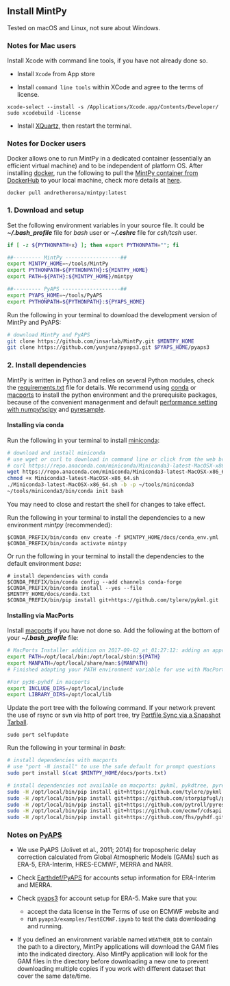 ## Install MintPy

Tested on macOS and Linux, not sure about Windows.

### Notes for Mac users ###

Install Xcode with command line tools, if you have not already done so.

+ Install `Xcode` from App store

+ Install `command line tools` within XCode and agree to the terms of license.

```
xcode-select --install -s /Applications/Xcode.app/Contents/Developer/
sudo xcodebuild -license
```

+ Install [XQuartz](https://www.xquartz.org), then restart the terminal.

### Notes for Docker users ###

Docker allows one to run MintPy in a dedicated container (essentially an efficient virtual machine) and to be independent of platform OS. After installing [docker](https://docs.docker.com/install/), run the following to pull the [MintPy container from DockerHub](https://hub.docker.com/r/andretheronsa/mintpy) to your local machine, check more details at [here](docker.md).

```
docker pull andretheronsa/mintpy:latest
```

### 1. Download and setup ###

Set the following environment variables in your source file. It could be **_~/.bash_profile_** file for _bash_ user or **_~/.cshrc_** file for _csh/tcsh_ user.

```bash
if [ -z ${PYTHONPATH+x} ]; then export PYTHONPATH=""; fi

##--------- MintPy ------------------##
export MINTPY_HOME=~/tools/MintPy
export PYTHONPATH=${PYTHONPATH}:${MINTPY_HOME}
export PATH=${PATH}:${MINTPY_HOME}/mintpy

##--------- PyAPS -------------------##
export PYAPS_HOME=~/tools/PyAPS
export PYTHONPATH=${PYTHONPATH}:${PYAPS_HOME}
```

Run the following in your terminal to download the development version of MintPy and PyAPS:

```bash
# download MintPy and PyAPS
git clone https://github.com/insarlab/MintPy.git $MINTPY_HOME
git clone https://github.com/yunjunz/pyaps3.git $PYAPS_HOME/pyaps3
```

### 2. Install dependencies ###

MintPy is written in Python3 and relies on several Python modules, check the [requirements.txt](https://github.com/insarlab/MintPy/blob/main/docs/requirements.txt) file for details. We recommend using [conda](https://docs.conda.io/en/latest/miniconda.html) or [macports](https://www.macports.org/install.php) to install the python environment and the prerequisite packages, because of the convenient managenment and default [performance setting with numpy/scipy](http://markus-beuckelmann.de/blog/boosting-numpy-blas.html) and [pyresample](https://pyresample.readthedocs.io/en/latest/installation.html#using-pykdtree).

#### Installing via conda ####

Run the following in your terminal to install [miniconda](https://docs.conda.io/en/latest/miniconda.html):

```bash
# download and install miniconda
# use wget or curl to download in command line or click from the web brower
# curl https://repo.anaconda.com/miniconda/Miniconda3-latest-MacOSX-x86_64.sh -o Miniconda3-latest-MacOSX-x86_64.sh
wget https://repo.anaconda.com/miniconda/Miniconda3-latest-MacOSX-x86_64.sh
chmod +x Miniconda3-latest-MacOSX-x86_64.sh
./Miniconda3-latest-MacOSX-x86_64.sh -b -p ~/tools/miniconda3
~/tools/miniconda3/bin/conda init bash
```

You may need to close and restart the shell for changes to take effect.

Run the following in your terminal to install the dependencies to a new environment _mintpy_ (recommended):

```
$CONDA_PREFIX/bin/conda env create -f $MINTPY_HOME/docs/conda_env.yml
$CONDA_PREFIX/bin/conda activate mintpy
```

Or run the following in your terminal to install the dependencies to the default environment _base_:

```
# install dependencies with conda
$CONDA_PREFIX/bin/conda config --add channels conda-forge
$CONDA_PREFIX/bin/conda install --yes --file $MINTPY_HOME/docs/conda.txt
$CONDA_PREFIX/bin/pip install git+https://github.com/tylere/pykml.git
```

#### Installing via MacPorts ####

Install [macports](https://www.macports.org/install.php) if you have not done so. Add the following at the bottom of your **_~/.bash_profile_** file:

```bash
# MacPorts Installer addition on 2017-09-02_at_01:27:12: adding an appropriate PATH variable for use with MacPorts.
export PATH=/opt/local/bin:/opt/local/sbin:${PATH}
export MANPATH=/opt/local/share/man:${MANPATH}
# Finished adapting your PATH environment variable for use with MacPorts.

#For py36-pyhdf in macports
export INCLUDE_DIRS=/opt/local/include
export LIBRARY_DIRS=/opt/local/lib
```

Update the port tree with the following command. If your network prevent the use of rsync or svn via http of port tree, try [Portfile Sync via a Snapshot Tarball](https://trac.macports.org/wiki/howto/PortTreeTarball).

```
sudo port selfupdate
```

Run the following in your terminal in _bash_:

```bash
# install dependencies with macports
# use "port -N install" to use the safe default for prompt questions
sudo port install $(cat $MINTPY_HOME/docs/ports.txt)

# install dependencies not available on macports: pykml, pykdtree, pyresample, cdsapi, pyhdf
sudo -H /opt/local/bin/pip install git+https://github.com/tylere/pykml.git
sudo -H /opt/local/bin/pip install git+https://github.com/storpipfugl/pykdtree.git
sudo -H /opt/local/bin/pip install git+https://github.com/pytroll/pyresample.git
sudo -H /opt/local/bin/pip install git+https://github.com/ecmwf/cdsapi.git
sudo -H /opt/local/bin/pip install git+https://github.com/fhs/pyhdf.git
```

### Notes on [PyAPS](https://github.com/yunjunz/pyaps3) ###

+ We use PyAPS (Jolivet et al., 2011; 2014) for tropospheric delay correction calculated from Global Atmospheric Models (GAMs) such as ERA-5, ERA-Interim, HRES-ECMWF, MERRA and NARR.

+ Check [Earthdef/PyAPS](http://earthdef.caltech.edu/projects/pyaps/wiki/Main#) for accounts setup information for ERA-Interim and MERRA.

+ Check [pyaps3](https://github.com/yunjunz/pyaps3) for account setup for ERA-5. Make sure that you:
   - accept the data license in the Terms of use on ECMWF website and 
   - run `pyaps3/examples/TestECMWF.ipynb` to test the data downloading and running.

+ If you defined an environment variable named `WEATHER_DIR` to contain the path to a
directory, MintPy applications will download the GAM files into the indicated directory. Also MintPy
application will look for the GAM files in the directory before downloading a new one to prevent downloading
multiple copies if you work with different dataset that cover the same date/time.

